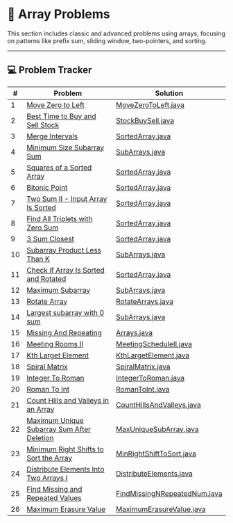 # 🧮 Array Problems

This section includes classic and advanced problems using arrays, focusing on patterns like prefix sum, sliding window,
two-pointers, and sorting.

---

## 💻 Problem Tracker

| #  | Problem                                                                                                                 | Solution                                                       |
|----|-------------------------------------------------------------------------------------------------------------------------|----------------------------------------------------------------|
| 1  | [Move Zero to Left](https://www.geeksforgeeks.org/move-all-zeros-to-front-of-array/)                                    | [MoveZeroToLeft.java](./MoveZeroToLeft.java)                   |
| 2  | [Best Time to Buy and Sell Stock](https://leetcode.com/problems/best-time-to-buy-and-sell-stock/description/)           | [StockBuySell.java](./StockBuySell.java)                       |
| 3  | [Merge Intervals](https://leetcode.com/problems/merge-intervals/description/)                                           | [SortedArray.java](./SortedArray.java)                         |
| 4  | [Minimum Size Subarray Sum](https://leetcode.com/problems/minimum-size-subarray-sum/description/)                       | [SubArrays.java](./SubArrays.java)                             |
| 5  | [Squares of a Sorted Array](https://leetcode.com/problems/squares-of-a-sorted-array/description/)                       | [SortedArray.java](./SortedArray.java)                         |
| 6  | [Bitonic Point](https://www.geeksforgeeks.org/problems/maximum-value-in-a-bitonic-array3001/1)                          | [SortedArray.java](./SortedArray.java)                         |
| 7  | [Two Sum II - Input Array Is Sorted](https://leetcode.com/problems/two-sum-ii-input-array-is-sorted/description/)       | [SortedArray.java](./SortedArray.java)                         |
| 8  | [Find All Triplets with Zero Sum](https://www.geeksforgeeks.org/problems/find-all-triplets-with-zero-sum/1)             | [SortedArray.java](./SortedArray.java)                         |
| 9  | [3 Sum Closest](https://www.geeksforgeeks.org/problems/3-sum-closest/1)                                                 | [SortedArray.java](./SortedArray.java)                         |
| 10 | [Subarray Product Less Than K](https://leetcode.com/problems/subarray-product-less-than-k/description/)                 | [SubArrays.java](./SubArrays.java)                             |
| 11 | [Check if Array Is Sorted and Rotated](https://leetcode.com/problems/check-if-array-is-sorted-and-rotated/description/) | [SortedArray.java](./SortedArray.java)                         |
| 12 | [Maximum Subarray](https://leetcode.com/problems/maximum-subarray/)                                                     | [SubArrays.java](./SubArrays.java)                             |
| 13 | [Rotate Array](https://leetcode.com/problems/rotate-array/)                                                             | [RotateArrays.java](./RotateArrays.java)                       |
| 14 | [Largest subarray with 0 sum](https://www.geeksforgeeks.org/problems/largest-subarray-with-0-sum/1)                     | [SubArrays.java](./SubArrays.java)                             |
| 15 | [Missing And Repeating](https://www.geeksforgeeks.org/problems/find-missing-and-repeating2512/1)                        | [Arrays.java](./SubArrays.java)                                |
| 16 | [Meeting Rooms II](https://neetcode.io/problems/meeting-schedule-ii)                                                    | [MeetingScheduleII.java](./MeetingScheduleII.java)             |
| 17 | [Kth Larget Element](https://leetcode.com/problems/kth-largest-element-in-an-array/)                                    | [KthLargetElement.java](./KthLargetElement.java)               |
| 18 | [Spiral Matrix](https://leetcode.com/problems/spiral-matrix/)                                                           | [SpiralMatrix.java](./SpiralMatrix.java)                       |
| 19 | [Integer To Roman](https://leetcode.com/problems/integer-to-roman/)                                                     | [IntegerToRoman.java](./IntegerToRoman.java)                   |
| 20 | [Roman To Int](https://leetcode.com/problems/roman-to-integer/)                                                         | [RomanToInt.java](/RomanToInt.java)                            |
| 21 | [Count Hills and Valleys in an Array](https://leetcode.com/problems/count-hills-and-valleys-in-an-array)                | [CountHillsAndValleys.java](./CountHillsAndValleys.java)       |
| 22 | [Maximum Unique Subarray Sum After Deletion](https://leetcode.com/problems/maximum-unique-subarray-sum-after-deletion/) | [MaxUniqueSubArray.java](./MaxUniqueSubArray.java)             |
| 23 | [Minimum Right Shifts to Sort the Array](https://leetcode.com/problems/minimum-right-shifts-to-sort-the-array/)         | [MinRightShiftToSort.java](./MinRightShiftToSort.java)         |
| 24 | [Distribute Elements Into Two Arrays I](https://leetcode.com/problems/distribute-elements-into-two-arrays-i/)           | [DistributeElements.java](./DistributeElements.java)           |
| 25 | [Find Missing and Repeated Values](https://leetcode.com/problems/find-missing-and-repeated-values/)                     | [FindMissingNRepeatedNum.java](./FindMissingNRepeatedNum.java) |
| 26 | [Maximum Erasure Value](https://leetcode.com/problems/maximum-erasure-value/)                                           | [MaximumErasureValue.java](./MaximumErasureValue.java)         |